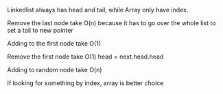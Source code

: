 Linkedlist always has head and tail, while Array only have index. 

Remove the last node take O(n) because it has to go over the whole list to set a tail to new pointer 

Adding to the first node take O(1)

Remove the first node take O(1) head = next.head.head

Adding to random node take O(n)

If looking for something by index, array is better choice

